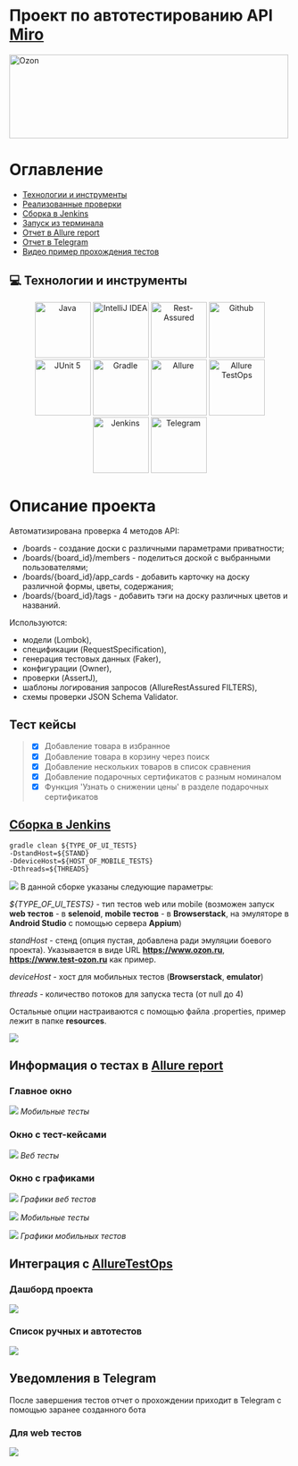 # Проект по автотестированию API [Miro](https://developers.miro.com/reference/api-reference)
[<img alt="Ozon" height="150" src="https://raw.githubusercontent.com/Valentine1337/qa_guru_diplom_api/master/images/logo/miro.png" width="500"/>](https://miro.com/)

<a name="оглавление"></a>
# Оглавление
- [Технологии и инструменты](#computer-технологии-и-инструменты)
- [Реализованные проверки](#boom-Реализованные-проверки)
- [Сборка в Jenkins](#-сборка-в-jenkins)
- [Запуск из терминала](#computer-Запуск-тестов-из-терминала)
- [Отчет в Allure report](#-отчет-в-allure-report)
- [Отчет в Telegram](#-уведомление-в-telegram-при-помощи-бота)
- [Видео пример прохождения тестов](#-видео-пример-прохождения-теста)

## :computer: Технологии и инструменты
<p align="center">
<img height="100" title="Java" src="https://raw.githubusercontent.com/Valentine1337/qa_guru_diplom_uiAndMobile/master/images/logo/Java.svg" width="100"/>
<img height="100" title="IntelliJ IDEA" src="https://raw.githubusercontent.com/Valentine1337/qa_guru_diplom_uiAndMobile/master/images/logo/Idea.svg" width="100"/>
<img height="100" title="Rest-Assured" src="https://raw.githubusercontent.com/Valentine1337/qa_guru_diplom_api/master/images/logo/rest-assured-logo.svg" width="100"/>
<img height="100" title="Github" src="https://raw.githubusercontent.com/Valentine1337/qa_guru_diplom_uiAndMobile/master/images/logo/GitHub.svg" width="100"/>
<img height="100" title="JUnit 5" src="https://raw.githubusercontent.com/Valentine1337/qa_guru_diplom_uiAndMobile/master/images/logo/Junit5.svg" width="100"/>
<img height="100" title="Gradle" src="https://raw.githubusercontent.com/Valentine1337/qa_guru_diplom_uiAndMobile/master/images/logo/Gradle.svg" width="100"/>
<img height="100" title="Allure" src="https://raw.githubusercontent.com/Valentine1337/qa_guru_diplom_uiAndMobile/master/images/logo/Allure.svg" width="100"/>
<img height="100" title="Allure TestOps" src="https://raw.githubusercontent.com/Valentine1337/qa_guru_diplom_uiAndMobile/master/images/logo/Allure_EE.svg" width="100"/>
<img height="100" title="Jenkins" src="https://raw.githubusercontent.com/Valentine1337/qa_guru_diplom_uiAndMobile/master/images/logo/Jenkins.svg" width="100"/>
<img height="100" title="Telegram" src="https://raw.githubusercontent.com/Valentine1337/qa_guru_diplom_uiAndMobile/master/images/logo/Telegram.svg" width="100"/>
</p>

<a name="описание"></a>
# Описание проекта
Автоматизирована проверка 4 методов API:
- /boards - создание доски с различными параметрами приватности;
- /boards/{board_id}/members - поделиться доской с выбранными пользователями;
- /boards/{board_id}/app_cards - добавить карточку на доску различной формы, цветы, содержания;
- /boards/{board_id}/tags - добавить тэги на доску различных цветов и названий.

Используются:
- модели (Lombok),
- спецификации (RequestSpecification),
- генерация тестовых данных (Faker),
- конфигурации (Owner),
- проверки (AssertJ),
- шаблоны логирования запросов (AllureRestAssured FILTERS),
- схемы проверки JSON Schema Validator.

## Тест кейсы
>- [x] Добавление товара в избранное
>- [x] Добавление товара в корзину через поиск
>- [x] Добавление нескольких товаров в список сравнения
>- [x] Добавление подарочных сертификатов с разным номиналом
>- [x] Функция 'Узнать о снижении цены' в разделе подарочных сертификатов

## [Сборка в Jenkins](https://jenkins.autotests.cloud/job/011_Diplom_UiAndMobile_valentiniam/)
    gradle clean ${TYPE_OF_UI_TESTS}
    -DstandHost=${STAND}
    -DdeviceHost=${HOST_OF_MOBILE_TESTS}
    -Dthreads=${THREADS}
![](images/screenshots/Jenkins_2.png)
В данной сборке указаны следующие параметры:

_${TYPE_OF_UI_TESTS}_ - тип тестов web или mobile (возможен запуск **web тестов** - в **selenoid**,
**mobile тестов** - в **Browserstack**, на эмуляторе в **Android Studio** c
помощью сервера **Appium**)

_standHost_ - стенд (опция пустая, добавлена ради эмуляции боевого проекта). Указывается в виде URL **https://www.ozon.ru**, **https://www.test-ozon.ru** как пример.

_deviceHost_ - хост для мобильных тестов (**Browserstack**, **emulator**)

_threads_ - количество потоков для запуска теста (от null до 4)

Остальные опции настраиваются с помощью файла .properties, пример лежит в папке **resources**.

![](images/screenshots/Jenkins_2.png)

## Информация о тестах в [Allure report](https://jenkins.autotests.cloud/job/011_Diplom_UiAndMobile_valentiniam/)

### Главное окно

![](images/screenshots/Allure_1.jpg)
_Мобильные тесты_

### Окно с тест-кейсами

![](images/screenshots/Allure_2.png)
_Веб тесты_

### Окно с графиками

![](images/screenshots/Allure_3.jpg)
_Графики веб тестов_

![](images/screenshots/Allure_4.jpg)
_Мобильные тесты_

![](images/screenshots/Allure_5.jpg)
_Графики мобильных тестов_

## Интеграция с [AllureTestOps](https://allure.autotests.cloud/project/1329/dashboards)

### Дашборд проекта

![](images/screenshots/Allure_TO.jpg)

### Список ручных и автотестов
![](images/screenshots/Allure_TO2.jpg)

## Уведомления в Telegram

После завершения тестов отчет о прохождении приходит в Telegram с помощью заранее созданного бота

### Для web тестов
![](images/screenshots/telegram-bot.jpg)